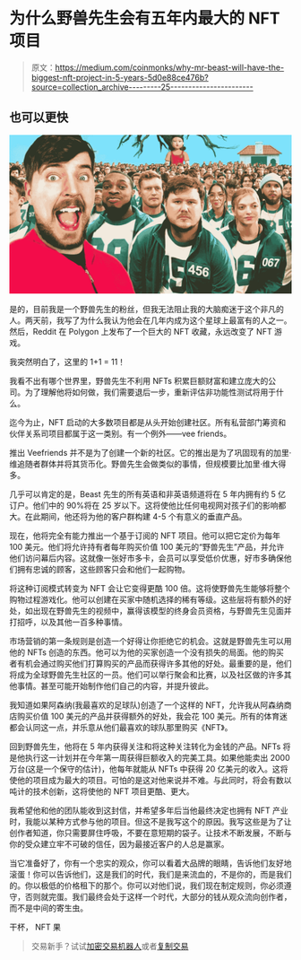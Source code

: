 # 为什么野兽先生会有五年内最大的 NFT 项目

> 原文：<https://medium.com/coinmonks/why-mr-beast-will-have-the-biggest-nft-project-in-5-years-5d0e88ce476b?source=collection_archive---------25----------------------->

## 也可以更快

![](img/e1f0d9619894f80c688f660152a82700.png)

是的，目前我是一个野兽先生的粉丝，但我无法阻止我的大脑痴迷于这个非凡的人。两天前，我写了为什么我认为他会在几年内成为这个星球上最富有的人之一。然后，Reddit 在 Polygon 上发布了一个巨大的 NFT 收藏，永远改变了 NFT 游戏。

我突然明白了，这里的 1+1 = 11！

我看不出有哪个世界里，野兽先生不利用 NFTs 积累巨额财富和建立庞大的公司。为了理解他将如何做，我们需要退后一步，重新评估非功能性测试将用于什么。

迄今为止，NFT 启动的大多数项目都是从头开始创建社区。所有私营部门筹资和伙伴关系司项目都属于这一类别。有一个例外——vee friends。

推出 Veefriends 并不是为了创建一个新的社区。它的推出是为了巩固现有的加里·维追随者群体并将其货币化。野兽先生会做类似的事情，但规模要比加里·维大得多。

几乎可以肯定的是，Beast 先生的所有英语和非英语频道将在 5 年内拥有约 5 亿订户。他们中的 90%将在 25 岁以下。这将使他比任何电视网对孩子们的影响都大。在此期间，他还将为他的客户群构建 4-5 个有意义的垂直产品。

现在，他将完全有能力推出一个基于订阅的 NFT 项目。他可以把它定价为每年 100 美元。他们将允许持有者每年购买价值 100 美元的“野兽先生”产品，并允许他们访问幕后内容。这就像一张好市多卡，会员可以享受低价优惠，好市多确保他们拥有忠诚的顾客，这些顾客只会和他们一起购物。

将这种订阅模式转变为 NFT 会让它变得更酷 100 倍。这将使野兽先生能够将整个购物过程游戏化。他可以创建在买家中随机选择的稀有等级。这些层将有额外的好处，如出现在野兽先生的视频中，赢得该模型的终身会员资格，与野兽先生见面并打招呼，以及其他一百多种事情。

市场营销的第一条规则是创造一个好得让你拒绝它的机会。这就是野兽先生可以用他的 NFTs 创造的东西。他可以为他的买家创造一个没有损失的局面。他的购买者有机会通过购买他们打算购买的产品而获得许多其他的好处。最重要的是，他们将成为全球野兽先生社区的一员。他们可以举行聚会和比赛，以及社区做的许多其他事情。甚至可能开始制作他们自己的内容，并提升彼此。

我知道如果阿森纳(我最喜欢的足球队)创造了一个这样的 NFT，允许我从阿森纳商店购买价值 100 美元的产品并获得额外的好处，我会花 100 美元。所有的体育迷都会认同这一点，并乐意从他们最喜欢的球队那里购买《NFT》。

回到野兽先生，他将在 5 年内获得关注和将这种关注转化为金钱的产品。NFTs 将是他执行这一计划并在今年第一周获得巨额收入的完美工具。如果他能卖出 2000 万台(这是一个保守的估计)，他每年就能从 NFTs 中获得 20 亿美元的收入。这将使他的项目成为最大的项目。可怕的是这对他来说并不难。与此同时，将会有数以吨计的技术创新，这将使他的 NFT 项目更酷、更大。

我希望他和他的团队能收到这封信，并希望多年后当他最终决定也拥有 NFT 产业时，我能以某种方式参与他的项目。但这不是我写这个的原因。我写这些是为了让创作者知道，你只需要屏住呼吸，不要在意短期的袋子。让技术不断发展，不断与你的受众建立牢不可破的信任，因为最接近客户的人总是赢家。

当它准备好了，你有一个忠实的观众，你可以看着大品牌的眼睛，告诉他们友好地滚蛋！你可以告诉他们，这是我们的时代，我们是来流血的，不是你的，而是我们的。你以极低的价格租下的那个。你可以对他们说，我们现在制定规则，你必须遵守，否则就完蛋。我们最终会处于这样一个时代，大部分的钱从观众流向创作者，而不是中间的寄生虫。

干杯，
NFT 果

> 交易新手？试试[加密交易机器人](/coinmonks/crypto-trading-bot-c2ffce8acb2a)或者[复制交易](/coinmonks/top-10-crypto-copy-trading-platforms-for-beginners-d0c37c7d698c)